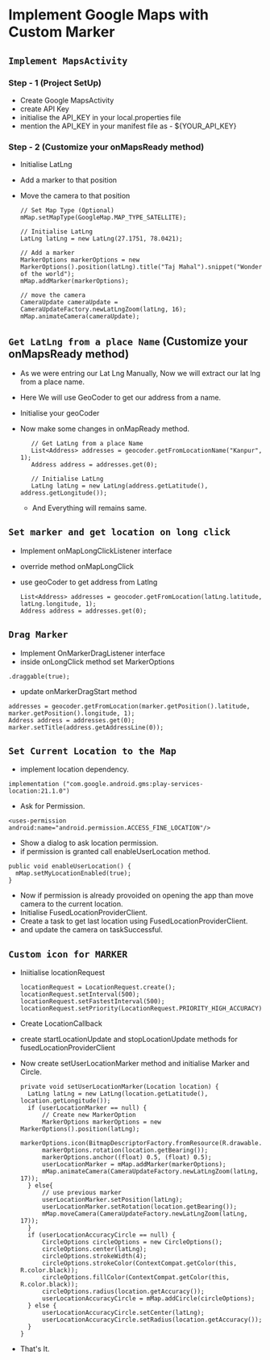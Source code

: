 # Implement Google Maps with Custom Marker

## `Implement MapsActivity`
### Step - 1 (Project SetUp)
  - Create Google MapsActivity 
  - create API Key
  - initialise the API_KEY in your local.properties file
  - mention the API_KEY in your manifest file as - ${YOUR_API_KEY}

### Step - 2 (Customize your onMapsReady method)
  - Initialise LatLng
  - Add a marker to that position
  - Move the camera to that position

        // Set Map Type (Optional)
        mMap.setMapType(GoogleMap.MAP_TYPE_SATELLITE);

        // Initialise LatLng
        LatLng latLng = new LatLng(27.1751, 78.0421);
        
        // Add a marker
        MarkerOptions markerOptions = new MarkerOptions().position(latLng).title("Taj Mahal").snippet("Wonder of the world");
        mMap.addMarker(markerOptions);
        
        // move the camera
        CameraUpdate cameraUpdate = CameraUpdateFactory.newLatLngZoom(latLng, 16);
        mMap.animateCamera(cameraUpdate);

 ## `Get LatLng from a place Name` (Customize your onMapsReady method)
   - As we were entring our Lat Lng Manually, Now we will extract our lat lng from a place name.
   - Here We will use GeoCoder to get our address from a name.

   - Initialise your geoCoder

   - Now make some changes in onMapReady method.
     
            // Get LatLng from a place Name
            List<Address> addresses = geocoder.getFromLocationName("Kanpur", 1);
            Address address = addresses.get(0);

            // Initialise LatLng
            LatLng latLng = new LatLng(address.getLatitude(), address.getLongitude());
     - And Everything will remains same.

## `Set marker and get location on long click` 
  - Implement onMapLongClickListener interface
  - override method onMapLongClick
  - use geoCoder to get address from Latlng

        List<Address> addresses = geocoder.getFromLocation(latLng.latitude, latLng.longitude, 1);
        Address address = addresses.get(0);

## `Drag Marker`
   - Implement OnMarkerDragListener interface
   - inside onLongClick method set MarkerOptions

    .draggable(true);
   - update onMarkerDragStart method
    
    addresses = geocoder.getFromLocation(marker.getPosition().latitude, marker.getPosition().longitude, 1);
    Address address = addresses.get(0);
    marker.setTitle(address.getAddressLine(0));

## `Set Current Location to the Map`
   - implement location dependency.

    implementation ("com.google.android.gms:play-services-location:21.1.0")
   - Ask for Permission.

    <uses-permission android:name="android.permission.ACCESS_FINE_LOCATION"/>
   - Show a dialog to ask location permission.
   - if permission is granted call enableUserLocation method.
          
    public void enableUserLocation() {
      mMap.setMyLocationEnabled(true);
    }
  - Now if permission is already provoided on opening the app than move camera to the current location.
  - Initialise FusedLocationProviderClient.
  - Create a task to get last location using FusedLocationProviderClient.
  - and update the camera on taskSuccessful.

## `Custom icon for MARKER`
  - Iniitialise locationRequest

        locationRequest = LocationRequest.create();
        locationRequest.setInterval(500);
        locationRequest.setFastestInterval(500);
        locationRequest.setPriority(LocationRequest.PRIORITY_HIGH_ACCURACY);

  - Create LocationCallback
  - create startLocationUpdate and stopLocationUpdate methods for fusedLocationProviderClient
  - Now create setUserLocationMarker method and initialise Marker and Circle.
  
        private void setUserLocationMarker(Location location) {
          LatLng latLng = new LatLng(location.getLatitude(), location.getLongitude());
          if (userLocationMarker == null) {
              // Create new MarkerOption
              MarkerOptions markerOptions = new MarkerOptions().position(latLng);
              markerOptions.icon(BitmapDescriptorFactory.fromResource(R.drawable.car2));
              markerOptions.rotation(location.getBearing());
              markerOptions.anchor((float) 0.5, (float) 0.5);
              userLocationMarker = mMap.addMarker(markerOptions);
              mMap.animateCamera(CameraUpdateFactory.newLatLngZoom(latLng, 17));
          } else{
              // use previous marker
              userLocationMarker.setPosition(latLng);
              userLocationMarker.setRotation(location.getBearing());
              mMap.moveCamera(CameraUpdateFactory.newLatLngZoom(latLng, 17));
          }
          if (userLocationAccuracyCircle == null) {
              CircleOptions circleOptions = new CircleOptions();
              circleOptions.center(latLng);
              circleOptions.strokeWidth(4);
              circleOptions.strokeColor(ContextCompat.getColor(this, R.color.black));
              circleOptions.fillColor(ContextCompat.getColor(this, R.color.black));
              circleOptions.radius(location.getAccuracy());
              userLocationAccuracyCircle = mMap.addCircle(circleOptions);
          } else {
              userLocationAccuracyCircle.setCenter(latLng);
              userLocationAccuracyCircle.setRadius(location.getAccuracy());
          }
        }

 - That's It.

          
